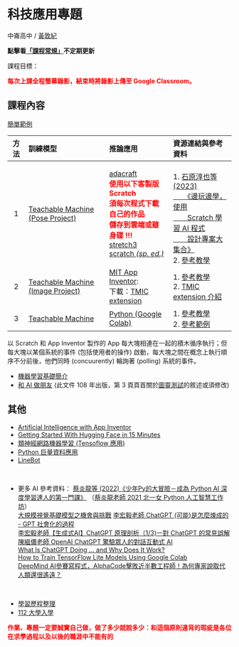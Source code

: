 # 科技應用專題  

中崙高中 / [黃敦紀](http://nandemoi.github.io/cvs/cv)  

**點擊看[「課程常規」](https://nandemoi.github.io/zl111/rules)不定期更新**

課程目標：

<b><span style="color:red">每次上課全程螢幕錄影，結束時將錄影上傳至 Google Classroom。</span></b>

<!--span style="color:red">請注意課程已根據上學期觀察到的一些問題調整，評量方式也是。請同學毋須詢問上學期對開班級的同學上課經驗，因為會有顯著的不同。</span-->

<!--[上課地點](https://nandemoi.github.io/zl111/schedule.pdf)，-->

<!--規劃全學期 BYOD (自帶電腦)，每次上課前一天請確保電池蓄電充足。如有問題請第一週上課提出。  
**<span style="color:red">需要滑鼠</span>**，最好用筆電或 Chromebook，如果用 iPad 請準備藍芽滑鼠。-->  
  
## 課程內容

[簡單範例](https://www.chipwaygo.com/rps_wizard/)

|方法|訓練模型|推論應用|資源連結與參考資料|
|:-:|:--|:--|:--|
|1|[Teachable Machine (Pose Project)](https://teachablemachine.withgoogle.com/train/pose)|[adacraft](https://www.adacraft.org)<br><b><span style="color:red">使用以下客製版 Scratch<br>須每次程式下載自己的作品<br>儲存到雲端或雖身碟 !!!</span></b><br>[stretch3](https://stretch3.github.io)<br>[scratch *(sp. ed.)*](https://playground.raise.mit.edu/create/)|<br>1. [石原淳也等 (2023)<br>&ensp;&ensp;&ensp;《邊玩邊學，使用<br>&ensp;&ensp;&ensp;&ensp;Scratch 學習 AI 程式<br>&ensp;&ensp;&ensp;&ensp;設計專案大集合》](https://www.books.com.tw/products/0010957408)<br>2. [參考教學](https://www.youtube.com/watch?v=A7TXRVR5Of0)|
|2|[Teachable Machine (Image Project)](https://teachablemachine.withgoogle.com/train/image)<br>|[MIT App Inventor](https://appinventor.mit.edu/):<br>下載：[TMIC extension](https://codigos.ufsc.br/gqs/tmic/-/blob/master/dist/br.ufsc.gqs.teachablemachineimageclassifier.aix)|1. [參考教學](https://www.youtube.com/watch?v=bY71HR8gK9s)<br>2. [TMIC extension 介紹](https://community.appinventor.mit.edu/t/tmic-app-inventor-extension-for-the-deployment-of-image-classification-models-exported-from-teachable-machine/64411)|
|3|[Teachable Machine](https://teachablemachine.withgoogle.com/train)|[Python (Google Colab)](https://colab.research.google.com/?hl=zh-tw)|1. [參考教學](https://youtu.be/dPy4GRpHshk?t=874)<br>2. [參考範例](https://steam.oxxostudio.tw/category/python/ai/ai-teachable-machine.html#a3)|
以 Scratch 和 App Inventor 製作的 App 每大塊相連在一起的積木循序執行；但每大塊以某個系統的事件 (包括使用者的操作) 啟動，每大塊之間在概念上執行順序不分前後，他們同時 (concuurently) 輪詢著 (polling) 系統的事件。

* [機器學習基礎簡介](https://nandemoi.github.io/zl111/ml.pdf)
* [和 AI 做朋友](https://nandemoi.github.io/zl111/ai_friend.pdf) (此文件 108 年出版，第 3 頁頁首關於[圖靈測試](https://www.techradar.com/opinion/chatgpt-has-passed-the-turing-test-and-if-youre-freaked-out-youre-not-alone)的敘述或須修改)

## 其他

* [Artificial Intelligence with App Inventor](https://www.youtube.com/playlist?list=PLGJQenY714f1nDxdYi3FgrbKmIFjt78AD)
* [Getting Started With Hugging Face in 15 Minutes](https://www.youtube.com/watch?v=QEaBAZQCtwE&t=290s)<!--* 其他模型來源：[Hugging Face](https://huggingface.co/models), [Model Zoo](https://modelzoo.co/), [MediaPipe Studio](https://mediapipe-studio.webapps.google.com/home), [OpenPose](https://viso.ai/deep-learning/openpose/), [Edge Impulse](https://edgeimpulse.com/),<br>[Top 9 Pose Estimation Models of 2022](https://medium.com/augmented-startups/top-9-pose-estimation-models-of-2022-70d00b11db43), [Pose Detection](https://github.com/tensorflow/tfjs-models/tree/master/pose-detection)
<br>-->
* [類神經網路機器學習 (Tensoflow 應用)](https://nandemoi.github.io/zl111/nn.pdf)
* [Python 巨量資料應用](https://nandemoi.github.io/zl111/Python_BigData.pdf)
* [LineBot](https://nandemoi.github.io/zl111/LineBot.pdf)  
<br>

* 更多 AI 參考資料：
[蔡炎龍等 (2022)《少年Py的大冒險－成為 Python AI 深度學習達人的第一門課》](https://www.books.com.tw/products/0010936350?sloc=main)
（[蔡炎龍老師 2021 北一女 Python 人工智慧工作坊](https://youtube.com/playlist?list=PLpltJwWB6egIKy68TSew5cbKamQdjccEE)）  
[大規模視覺基礎模型之機會與挑戰](https://www.youtube.com/watch?v=sRyBsFjyNpE)
[李宏毅老師 ChatGPT (可能)是怎麼煉成的 - GPT 社會化的過程](https://youtu.be/e0aKI2GGZNg)  
[李宏毅老師【生成式AI】ChatGPT 原理剖析（1/3)一對 ChatGPT 的常見誤解](https://youtu.be/yiY4nPOzJEg)  
[陳縕儂老師 OpenAI ChatGPT 驚驗眾人的對話互動式 AI](https://youtu.be/TnGPmlONfI8)  
[What Is ChatGPT Doing … and Why Does It Work?](https://writings.stephenwolfram.com/2023/02/what-is-chatgpt-doing-and-why-does-it-work/?fbclid=IwAR0bHScxV7fTytaoUCM_c14ApnAsNG-pxv9YiAMJWfC8Ky3kO9wb-GNvSAI)  
[How to Train TensorFlow Lite Models Using Google Colab](https://www.youtube.com/watch?v=XZ7FYAMCc4M)  
[DeepMind AI參賽寫程式，AlphaCode擊敗近半數工程師！為何專家說取代人類還很遙遠？](https://www.bnext.com.tw/article/67613/deepmind-alphacode)
<br>

* [學習歷程整理](https://nandemoi.github.io/zl111/cv_prep.pdf) 
* [112 大學入學](https://www.cac.edu.tw/cacportal/index.php)  
<!--混成教學時，請<span style="color:red">資訊股長</span>單純就學校指示的作法替遠距上課的同學架好設備。到專科教室上課時也是一樣：將設備帶到專科教室架好
課程中的操作示範如果需要會使用 Google Classroom 中整合的 Meet。-->  
<b><span style="color:red">
作業、專題一定要誠實自己做，做了多少就說多少：和這個原則違背的瑕疵是各位在求學過程以及以後的職涯中不能有的
</span></b>